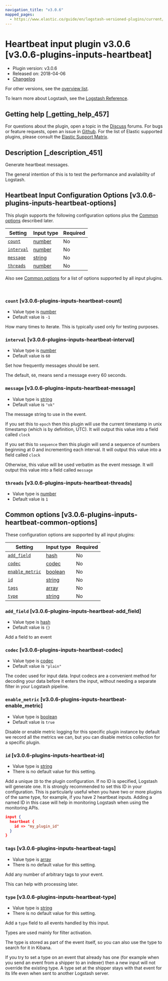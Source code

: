 ```yaml
---
navigation_title: "v3.0.6"
mapped_pages:
  - https://www.elastic.co/guide/en/logstash-versioned-plugins/current/v3.0.6-plugins-inputs-heartbeat.html
---
```


# Heartbeat input plugin v3.0.6 [v3.0.6-plugins-inputs-heartbeat]


* Plugin version: v3.0.6
* Released on: 2018-04-06
* [Changelog](https://github.com/logstash-plugins/logstash-input-heartbeat/blob/v3.0.6/CHANGELOG.md)

For other versions, see the [overview list](input-heartbeat-index.md).

To learn more about Logstash, see the [Logstash Reference](logstash://reference/index.md).

## Getting help [_getting_help_457]

For questions about the plugin, open a topic in the [Discuss](http://discuss.elastic.co) forums. For bugs or feature requests, open an issue in [Github](https://github.com/logstash-plugins/logstash-input-heartbeat). For the list of Elastic supported plugins, please consult the [Elastic Support Matrix](https://www.elastic.co/support/matrix#matrix_logstash_plugins).


## Description [_description_451]

Generate heartbeat messages.

The general intention of this is to test the performance and availability of Logstash.


## Heartbeat Input Configuration Options [v3.0.6-plugins-inputs-heartbeat-options]

This plugin supports the following configuration options plus the [Common options](v3-0-6-plugins-inputs-heartbeat.md#v3.0.6-plugins-inputs-heartbeat-common-options) described later.

| Setting | Input type | Required |
| --- | --- | --- |
| [`count`](v3-0-6-plugins-inputs-heartbeat.md#v3.0.6-plugins-inputs-heartbeat-count) | [number](logstash://reference/configuration-file-structure.md#number) | No |
| [`interval`](v3-0-6-plugins-inputs-heartbeat.md#v3.0.6-plugins-inputs-heartbeat-interval) | [number](logstash://reference/configuration-file-structure.md#number) | No |
| [`message`](v3-0-6-plugins-inputs-heartbeat.md#v3.0.6-plugins-inputs-heartbeat-message) | [string](logstash://reference/configuration-file-structure.md#string) | No |
| [`threads`](v3-0-6-plugins-inputs-heartbeat.md#v3.0.6-plugins-inputs-heartbeat-threads) | [number](logstash://reference/configuration-file-structure.md#number) | No |

Also see [Common options](v3-0-6-plugins-inputs-heartbeat.md#v3.0.6-plugins-inputs-heartbeat-common-options) for a list of options supported by all input plugins.

 

### `count` [v3.0.6-plugins-inputs-heartbeat-count]

* Value type is [number](logstash://reference/configuration-file-structure.md#number)
* Default value is `-1`

How many times to iterate. This is typically used only for testing purposes.


### `interval` [v3.0.6-plugins-inputs-heartbeat-interval]

* Value type is [number](logstash://reference/configuration-file-structure.md#number)
* Default value is `60`

Set how frequently messages should be sent.

The default, `60`, means send a message every 60 seconds.


### `message` [v3.0.6-plugins-inputs-heartbeat-message]

* Value type is [string](logstash://reference/configuration-file-structure.md#string)
* Default value is `"ok"`

The message string to use in the event.

If you set this to `epoch` then this plugin will use the current timestamp in unix timestamp (which is by definition, UTC).  It will output this value into a field called `clock`

If you set this to `sequence` then this plugin will send a sequence of numbers beginning at 0 and incrementing each interval.  It will output this value into a field called `clock`

Otherwise, this value will be used verbatim as the event message. It will output this value into a field called `message`


### `threads` [v3.0.6-plugins-inputs-heartbeat-threads]

* Value type is [number](logstash://reference/configuration-file-structure.md#number)
* Default value is `1`



## Common options [v3.0.6-plugins-inputs-heartbeat-common-options]

These configuration options are supported by all input plugins:

| Setting | Input type | Required |
| --- | --- | --- |
| [`add_field`](v3-0-6-plugins-inputs-heartbeat.md#v3.0.6-plugins-inputs-heartbeat-add_field) | [hash](logstash://reference/configuration-file-structure.md#hash) | No |
| [`codec`](v3-0-6-plugins-inputs-heartbeat.md#v3.0.6-plugins-inputs-heartbeat-codec) | [codec](logstash://reference/configuration-file-structure.md#codec) | No |
| [`enable_metric`](v3-0-6-plugins-inputs-heartbeat.md#v3.0.6-plugins-inputs-heartbeat-enable_metric) | [boolean](logstash://reference/configuration-file-structure.md#boolean) | No |
| [`id`](v3-0-6-plugins-inputs-heartbeat.md#v3.0.6-plugins-inputs-heartbeat-id) | [string](logstash://reference/configuration-file-structure.md#string) | No |
| [`tags`](v3-0-6-plugins-inputs-heartbeat.md#v3.0.6-plugins-inputs-heartbeat-tags) | [array](logstash://reference/configuration-file-structure.md#array) | No |
| [`type`](v3-0-6-plugins-inputs-heartbeat.md#v3.0.6-plugins-inputs-heartbeat-type) | [string](logstash://reference/configuration-file-structure.md#string) | No |

### `add_field` [v3.0.6-plugins-inputs-heartbeat-add_field]

* Value type is [hash](logstash://reference/configuration-file-structure.md#hash)
* Default value is `{}`

Add a field to an event


### `codec` [v3.0.6-plugins-inputs-heartbeat-codec]

* Value type is [codec](logstash://reference/configuration-file-structure.md#codec)
* Default value is `"plain"`

The codec used for input data. Input codecs are a convenient method for decoding your data before it enters the input, without needing a separate filter in your Logstash pipeline.


### `enable_metric` [v3.0.6-plugins-inputs-heartbeat-enable_metric]

* Value type is [boolean](logstash://reference/configuration-file-structure.md#boolean)
* Default value is `true`

Disable or enable metric logging for this specific plugin instance by default we record all the metrics we can, but you can disable metrics collection for a specific plugin.


### `id` [v3.0.6-plugins-inputs-heartbeat-id]

* Value type is [string](logstash://reference/configuration-file-structure.md#string)
* There is no default value for this setting.

Add a unique `ID` to the plugin configuration. If no ID is specified, Logstash will generate one. It is strongly recommended to set this ID in your configuration. This is particularly useful when you have two or more plugins of the same type, for example, if you have 2 heartbeat inputs. Adding a named ID in this case will help in monitoring Logstash when using the monitoring APIs.

```json
input {
  heartbeat {
    id => "my_plugin_id"
  }
}
```


### `tags` [v3.0.6-plugins-inputs-heartbeat-tags]

* Value type is [array](logstash://reference/configuration-file-structure.md#array)
* There is no default value for this setting.

Add any number of arbitrary tags to your event.

This can help with processing later.


### `type` [v3.0.6-plugins-inputs-heartbeat-type]

* Value type is [string](logstash://reference/configuration-file-structure.md#string)
* There is no default value for this setting.

Add a `type` field to all events handled by this input.

Types are used mainly for filter activation.

The type is stored as part of the event itself, so you can also use the type to search for it in Kibana.

If you try to set a type on an event that already has one (for example when you send an event from a shipper to an indexer) then a new input will not override the existing type. A type set at the shipper stays with that event for its life even when sent to another Logstash server.




